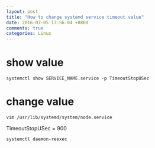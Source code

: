 ```yaml
---
layout: post
title: "How to change systemd service timeout value"
date: 2016-07-05 17:56:04 +0800
comments: true
categories: Linux
---
```


# show value

```
systemctl show SERVICE_NAME.service -p TimeoutStopUSec
```

# change value

```
vim /usr/lib/systemd/system/node.service
```
TimeoutStopUSec = 900
```
systemctl daemon-reexec
```
